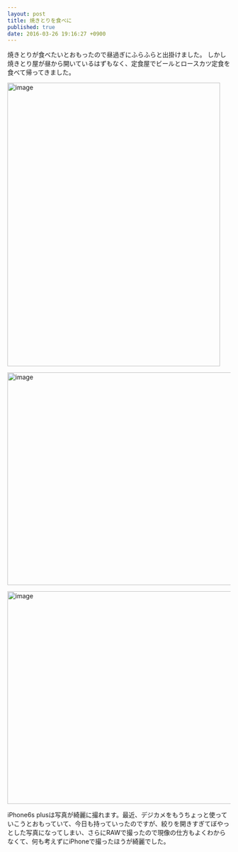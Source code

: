 ```yaml
---
layout: post
title: 焼きとりを食べに
published: true
date: 2016-03-26 19:16:27 +0900
---
```


焼きとりが食べたいとおもったので昼過ぎにふらふらと出掛けました。
しかし焼きとり屋が昼から開いているはずもなく、定食屋でビールとロースカツ定食を食べて帰ってきました。

<a data-flickr-embed="true"  href="https://www.flickr.com/photos/goto_fourteen/25440321163/in/dateposted-public/" title="image"><img src="https://farm2.staticflickr.com/1502/25440321163_79983cffa1_z.jpg" width="480" height="640" alt="image"></a><script async src="//embedr.flickr.com/assets/client-code.js" charset="utf-8"></script>

<a data-flickr-embed="true"  href="https://www.flickr.com/photos/goto_fourteen/25950334562/in/dateposted-public/" title="image"><img src="https://farm2.staticflickr.com/1708/25950334562_4a895abe7e_z.jpg" width="640" height="480" alt="image"></a><script async src="//embedr.flickr.com/assets/client-code.js" charset="utf-8"></script>

<a data-flickr-embed="true"  href="https://www.flickr.com/photos/goto_fourteen/25440322663/in/dateposted-public/" title="image"><img src="https://farm2.staticflickr.com/1667/25440322663_3cb6ac820b_z.jpg" width="640" height="480" alt="image"></a><script async src="//embedr.flickr.com/assets/client-code.js" charset="utf-8"></script>

iPhone6s plusは写真が綺麗に撮れます。最近、デジカメをもうちょっと使っていこうとおもっていて、今日も持っていったのですが、絞りを開きすぎてぼやっとした写真になってしまい、さらにRAWで撮ったので現像の仕方もよくわからなくて、何も考えずにiPhoneで撮ったほうが綺麗でした。
